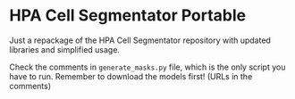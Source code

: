 HPA Cell Segmentator Portable
=============================

Just a repackage of the HPA Cell Segmentator repository with updated libraries and simplified usage. 

Check the comments in `generate_masks.py` file, which is the only script you have to run. Remember to download the models first! (URLs in the comments)
